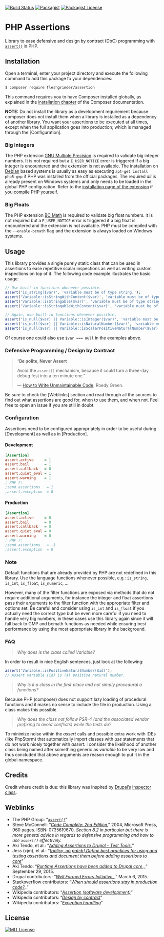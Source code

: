 [![Build Status](https://img.shields.io/travis/Fleshgrinder/php-assertion.svg?style=flat-square)](https://travis-ci.org/Fleshgrinder/php-assertion)
[![Packagist](https://img.shields.io/packagist/v/fleshgrinder/assertion.svg?style=flat-square)](https://packagist.org/packages/fleshgrinder/assertion)
[![Packagist License](https://img.shields.io/packagist/l/fleshgrinder/assertion.svg?style=flat-square)](https://packagist.org/packages/fleshgrinder/assertion)
# PHP Assertions
Library to ease defensive and design by contract (DbC) programming with [`assert()`](https://secure.php.net/assert) in PHP.

## Installation
Open a terminal, enter your project directory and execute the following command to add this package to your
 dependencies:

```bash
$ composer require fleshgrinder/assertion
```

This command requires you to have Composer installed globally, as explained in the
 [installation chapter](https://getcomposer.org/doc/00-intro.md) of the Composer documentation.

**NOTE:** Do not install the library as a development requirement because composer does not install them when a library
 is installed as a dependency of another library. You want your assertions to be executed at all times, except when the
 full application goes into production; which is managed through the [Configuration].

### Big Integers
The PHP extension [GNU Multiple Precision](https://secure.php.net/gmp) is required to validate big integer numbers.
 It is not required but a `E_USER_NOTICE` error is triggered if a big integer is encountered and the extension is not
 available. The installation on [Debian](https://www.debian.org/) based systems is usually as easy as executing
 `apt-get install php5-gmp` if PHP was installed from the official packages. The required _dll_ is already present on
 Windows systems and only needs to be loaded in the global PHP configuration. Refer to the
 [installation page of the extension](https://secure.php.net/gmp.installation) if you compile PHP yourself.

### Big Floats
The PHP extension [BC Math](https://secure.php.net/bcmath) is required to validate big float numbers. It is not required
 but a `E_USER_NOTICE` error is triggered if a big float is encountered and the extension is not available. PHP must be
 compiled with the `--enable-bcmath` flag and the extension is always loaded on Windows systems.

## Usage
This library provides a single purely static class that can be used in assertions to ease repetitive scalar inspections
 as well as writing custom inspections on top of it. The following code example illustrates the basic usage:

```php
// Use built-in functions whenever possible.
assert('is_string($var)', 'variable must be of type string.');
assert('Variable::isStringWithContent($var)', 'variable must be of type string with content');
assert('Variable::isStringable($var)', 'variable must be of type string or a convertible object');
assert('Variable::isStringableWithContent($var)', 'variable must be of type string or a convertible object with content');

// Again, use built-in functions whenever possible.
assert('is_null($var) || Variable::isInteger($var)', 'variable must be NULL or an integer (ℤ)');
assert('is_null($var) || Variable::isNaturalNumber($var)', 'variable must be NULL or a natural number (ℕ₀)');
assert('is_null($var) || Variable::isScalarPositiveNaturalNumber($var)', 'variable must be NULL or a positive natural number (ℕ₁) of type int');
```

Of course one could also use `$var === null` in the examples above.

### Defensive Programming / Design by Contract
> “**Be polite, Never Assert**
>
> Avoid the `assert()` mechanism, because it could turn a three-day debug fest into a ten minute one.”
>
> — [How to Write Unmaintainable Code](https://thc.org/root/phun/unmaintain.html), Roedy Green.

Be sure to check the [Weblinks] section and read through all the sources to find out what assertions are good for, when
 to use them, and when not. Feel free to open an issue if you are still in doubt.

### Configuration
Assertions need to be configured appropriately in order to be useful during [Development] as well as in [Production].

#### Development
```ini
[Assertion]
assert.active     = 1
assert.bail       = 1
assert.callback   = 0
assert.quiet_eval = 1
assert.warning    = 1
; PHP 7:
;zend.assertions   = 1
;assert.exception  = 0

```

#### Production
```ini
[Assertion]
assert.active     = 0
assert.bail       = 0
assert.callback   = 0
assert.quiet_eval = 0
assert.warning    = 0
; PHP 7:
;zend.assertions   = -1
;assert.exception  = 0
```

### Note
Default functions that are already provided by PHP are not redefined in this library. Use the language functions
 whenever possible, e.g.: `is_string`, `is_int`, `is_float`, `is_numeric`, …

However, many of the filter functions are exposed via methods that do not require additional arguments, for instance
 the integer and float assertions pass their arguments to the filter function with the appropriate filter and options
 set. Be careful and consider using `is_int` and `is_float` if you actually need the correct type but be even more
 careful if you need to handle very big numbers, in these cases use this library again since it will fall back to
 GMP and bcmath functions as needed while ensuring best performance by using the most appropriate library in the
 background.

### FAQ
> _Why does is the class called Variable?_

In order to result in nice English sentences, just look at the following:

```php
assert('Variable::isPositiveNaturalNumber($id)');
// Assert variable (id) is (a) positive natural number.
```

> _Why is it a class in the first place and not simply procedural a functions?_

Because PHP (composer) does not support lazy loading of procedural functions and it makes no sense to include the file
in production. Using a class makes this possible.

> _Why does the class not follow PSR-4 (and the associated vendor prefixing to avoid conflicts) while the tests do?_

To minimize noise within the _assert_ calls and possible extra work with IDEs (like PhpStorm) that automatically import
 classes with _use_ statements that do not work nicely together with _assert_. I consider the likelihood of another
 class being named after something generic as _variable_ to be very low and thus concluded that above arguments are
 reason enough to put it in the global namespace.

## Credits
Credit where credit is due: this library was inspired by [Drupal’s](https://www.drupal.org/) 
 [Inspector class](https://github.com/drupal/drupal/blob/8.0.x/core/lib/Drupal/Component/Assertion/Inspector.php).

## Weblinks
- The PHP Group: “[_`assert()`_](https://secure.php.net/assert)”
- Steve McConnell: “[_Code Complete: 2nd Edition_](http://www.stevemcconnell.com/cc.htm),”  2004, Microsoft Press, 960
 pages. ISBN: 0735619670. _Section 8.2 in particular but there is more general advice in regards to defensive
 programming and how to use `assert()` effectively._
- Aki Tendo, et al.: “[_Adding Assertions to Drupal - Test Tools._](https://www.drupal.org/node/2408013)”
- Jess (xjm), et al.: “[_[policy, no patch] Define best practices for using and testing assertions and document them before adding assertions to core_](https://www.drupal.org/node/2548671)”
- Aki Tendo: “[_Runtime Assertions have been added to Drupal core_](https://www.drupal.org/node/2569701),_” September 29, 2015.
- Drupal contributors: “[_Well Formed Errors Initiative_](https://www.drupal.org/node/2412507)_,” March 6, 2015.
- Stackoverflow contributors: “[_When should assertions stay in production code?_](http://stackoverflow.com/questions/17732)_”
- Wikipedia contributors: “[_Assertion (software development)_](https://en.wikipedia.org/wiki/Assertion_%28software_development%29)”
- Wikipedia contributors: “[_Design by contract_](https://en.wikipedia.org/wiki/Design_by_contract)”
- Wikipedia contributors: “[_Exception handling_](https://en.wikipedia.org/wiki/Exception_handling)”

## License
[![MIT License](https://upload.wikimedia.org/wikipedia/commons/thumb/c/c3/License_icon-mit.svg/48px-License_icon-mit.svg.png)](https://opensource.org/licenses/MIT)
